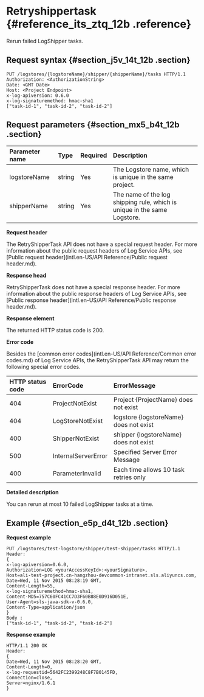 # Retryshippertask {#reference_its_ztq_12b .reference}

Rerun failed LogShipper tasks.

## Request syntax {#section_j5v_14t_12b .section}

```
PUT /logstores/{logstoreName}/shipper/{shipperName}/tasks HTTP/1.1
Authorization: <AuthorizationString> 
Date: <GMT Date>
Host: <Project Endpoint>
x-log-apiversion: 0.6.0
x-log-signaturemethod: hmac-sha1
["task-id-1", "task-id-2", "task-id-2"]
```

## Request parameters {#section_mx5_b4t_12b .section}

|Parameter name|Type|Required|Description|
|:-------------|:---|:-------|:----------|
|logstoreName|string|Yes|The Logstore name, which is unique in the same project.|
|shipperName|string|Yes|The name of the log shipping rule, which is unique in the same Logstore.|

**Request header**

The RetryShipperTask API does not have a special request header. For more information about the public request headers of Log Service APIs, see [Public request header](intl.en-US/API Reference/Public request header.md).

**Response head**

RetryShipperTask does not have a special response header. For more information about the public response headers of Log Service APIs, see [Public response header](intl.en-US/API Reference/Public response header.md).

**Response element**

The returned HTTP status code is 200.

**Error code**

Besides the [common error codes](intl.en-US/API Reference/Common error codes.md) of Log Service APIs, the RetryShipperTask API may return the following special error codes.

|HTTP status code|ErrorCode|ErrorMessage|
|:---------------|:--------|:-----------|
|404|ProjectNotExist|Project \{ProjectName\} does not exist|
|404|LogStoreNotExist|logstore \{logstoreName\} does not exist|
|400|ShipperNotExist|shipper \{logstoreName\} does not exist|
|500|InternalServerError|Specified Server Error Message|
|400|ParameterInvalid|Each time allows 10 task retries only|

**Detailed description**

You can rerun at most 10 failed LogShipper tasks at a time.

## Example {#section_e5p_d4t_12b .section}

**Request example**

```
PUT /logstores/test-logstore/shipper/test-shipper/tasks HTTP/1.1
Header:
{
x-log-apiversion=0.6.0, 
Authorization=LOG <yourAccessKeyId>:<yourSignature>, 
Host=ali-test-project.cn-hangzhou-devcommon-intranet.sls.aliyuncs.com, 
Date=Wed, 11 Nov 2015 08:28:19 GMT, 
Content-Length=55, 
x-log-signaturemethod=hmac-sha1, 
Content-MD5=757C60FC41CC7D3F60B88E0D916D051E, 
User-Agent=sls-java-sdk-v-0.6.0, 
Content-Type=application/json
}
Body : 
["task-id-1", "task-id-2", "task-id-2"]
```

**Response example**

```
HTTP/1.1 200 OK
Header:
{
Date=Wed, 11 Nov 2015 08:28:20 GMT, 
Content-Length=0, 
x-log-requestid=5642FC2399248C8F7B0145FD, 
Connection=close, 
Server=nginx/1.6.1
}
```

